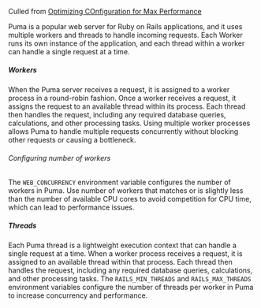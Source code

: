 Culled from [Optimizing COnfiguration for Max Performance](https://www.chatwoot.com/docs/self-hosted/deployment/performance/optimizing-configurations/)

Puma is a popular web server for Ruby on Rails applications, and it uses multiple workers and threads to handle incoming requests. Each Worker runs its own instance of the application, and each thread within a worker can handle a single request at a time.

##### Workers
When the Puma server receives a request, it is assigned to a worker process in a round-robin fashion. Once a worker receives a request, it assigns the request to an available thread within its process. Each thread then handles the request, including any required database queries, calculations, and other processing tasks. Using multiple worker processes allows Puma to handle multiple requests concurrently without blocking other requests or causing a bottleneck.

###### Configuring number of workers
The `WEB_CONCURRENCY` environment variable configures the number of workers in Puma. Use number of workers that matches or is slightly less than the number of available CPU cores to avoid competition for CPU time, which can lead to performance issues.

##### Threads
Each Puma thread is a lightweight execution context that can handle a single request at a time. When a worker process receives a request, it is assigned to an available thread within that process. Each thread then handles the request, including any required database queries, calculations, and other processing tasks.
The `RAILS_MIN_THREADS` and `RAILS_MAX_THREADS` environment variables configure the number of threads per worker in Puma to increase concurrency and performance.